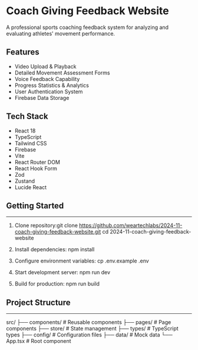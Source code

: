 # Coach Giving Feedback Website

A professional sports coaching feedback system for analyzing and evaluating athletes' movement performance.

## Features

- Video Upload & Playback
- Detailed Movement Assessment Forms
- Voice Feedback Capability
- Progress Statistics & Analytics
- User Authentication System
- Firebase Data Storage

## Tech Stack

- React 18
- TypeScript
- Tailwind CSS
- Firebase
- Vite
- React Router DOM
- React Hook Form
- Zod
- Zustand
- Lucide React

## Getting Started
--------------
1. Clone repository:git clone https://github.com/weartechlabs/2024-11-coach-giving-feedback-website.git
cd 2024-11-coach-giving-feedback-website

2. Install dependencies:
npm install

3. Configure environment variables:
cp .env.example .env

4. Start development server:
npm run dev

5. Build for production:
npm run build

## Project Structure
----------------
src/
  ├── components/        # Reusable components
  ├── pages/            # Page components
  ├── store/            # State management
  ├── types/            # TypeScript types
  ├── config/           # Configuration files
  ├── data/             # Mock data
  └── App.tsx           # Root component




